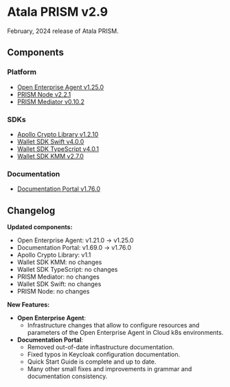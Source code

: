 # Atala PRISM v2.9

February, 2024 release of Atala PRISM.

## Components

### Platform

* [Open Enterprise Agent v1.25.0](https://github.com/hyperledger-labs/open-enterprise-agent/releases/tag/prism-agent-v1.25.0)
* [PRISM Node v2.2.1](https://github.com/input-output-hk/atala-prism/releases/tag/v2.2.1)
* [PRISM Mediator v0.10.2](https://github.com/input-output-hk/atala-prism-mediator/releases/tag/prism-mediator-v0.10.2)

### SDKs

* [Apollo Crypto Library v1.2.10](https://github.com/input-output-hk/atala-prism-apollo/releases/tag/v1.2.10)
* [Wallet SDK Swift v4.0.0](https://github.com/input-output-hk/atala-prism-wallet-sdk-swift/releases/tag/4.0.0)
* [Wallet SDK TypeScript v4.0.1](https://github.com/input-output-hk/atala-prism-wallet-sdk-ts/releases/tag/v4.0.1)
* [Wallet SDK KMM v2.7.0](https://github.com/input-output-hk/atala-prism-wallet-sdk-kmm/releases/tag/v2.7.0)

### Documentation

* [Documentation Portal v1.76.0](https://github.com/input-output-hk/atala-prism-docs/releases/tag/v1.76.0)

## Changelog

**Updated components:**

- Open Enterprise Agent: v1.21.0 -> v1.25.0
- Documentation Portal: v1.69.0 -> v1.76.0
- Apollo Crypto Library: v1.1
- Wallet SDK KMM: no changes
- Wallet SDK TypeScript: no changes
- PRISM Mediator: no changes
- Wallet SDK Swift: no changes
- PRISM Node: no changes

**New Features:**

- **Open Enterprise Agent**:
  - Infrastructure changes that allow to configure resources and parameters of the Open Enterprise Agent in Cloud k8s environments.
- **Documentation Portal**:
  - Removed out-of-date inftastructure documentation.
  - Fixed typos in Keycloak configuration documentation.
  - Quick Start Guide is complete and up to date.
  - Many other small fixes and improvements in grammar and documentation consistency.
